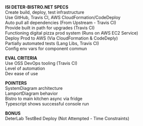 **ISI DETER-BISTRO.NET SPECS**  
Create build, deploy, test infrastructure  
Use GitHub, Travis CI, AWS CloudFormation/CodeDeploy  
Auto pull all dependencies (From Upstream - Travis CI)   
Provide built in path for upgrades (Travis CI)  
Functioning digital pizza prod system (Runs on AWS EC2 Service)  
Deploy Prod to AWS (Via CloudFormation & CodeDeply)  
Partially automated tests (Lang Libs, Travis CI)  
Config env vars for component commun  
  
**EVAL CRITERIA**  
Use OSS DevOps tooling (Travis CI)  
Level of automation  
Dev ease of use  

**POINTERS**  
SystemDiagram architecture  
LamportDiagram behavior  
Bistro to main kitchen async via fridge  
Typescript shows successful console run  

**BONUS**  
DeterLab TestBed Deploy (Not Attempted - Time Constraints)
